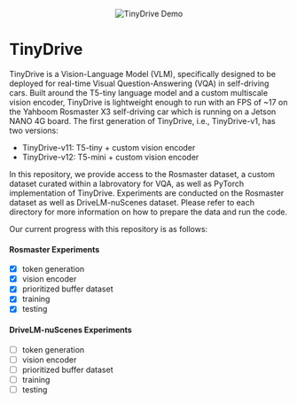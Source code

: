 <p align="center">
  <img src="Media/TinyDrive_v11.gif" alt="TinyDrive Demo" />
</p>

# TinyDrive
TinyDrive is a Vision-Language Model (VLM), specifically designed to be deployed for real-time Visual Question-Answering (VQA) in self-driving cars. Built around the T5-tiny language model and a custom multiscale vision encoder, TinyDrive is lightweight enough to run with an FPS of ~17 on the Yahboom Rosmaster X3 self-driving car which is running on a Jetson NANO 4G board. The first generation of TinyDrive, i.e., TinyDrive-v1, has two versions:
- TinyDrive-v11: T5-tiny + custom vision encoder
- TinyDrive-v12: T5-mini + custom vision encoder

In this repository, we provide access to the Rosmaster dataset, a custom dataset curated within a labrovatory for VQA, as well as PyTorch implementation of TinyDrive. Experiments are conducted on the Rosmaster dataset as well as DriveLM-nuScenes dataset. Please refer to each directory for more information on how to prepare the data and run the code. 

Our current progress with this repository is as follows:

#### Rosmaster Experiments
- [x] token generation
- [x] vision encoder
- [x] prioritized buffer dataset
- [x] training
- [x] testing

#### DriveLM-nuScenes Experiments
- [ ] token generation
- [ ] vision encoder
- [ ] prioritized buffer dataset
- [ ] training
- [ ] testing
